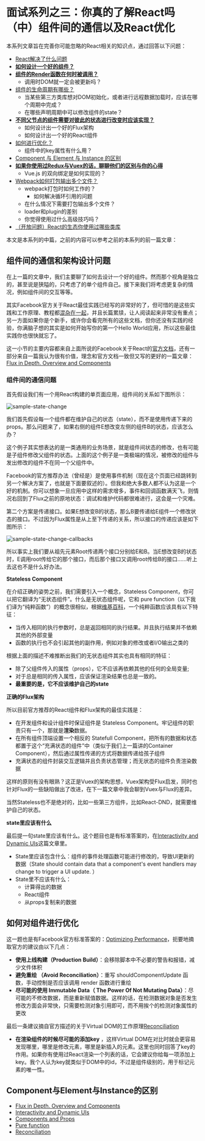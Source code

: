 # 面试系列之三：你真的了解React吗（中）组件间的通信以及React优化

本系列文章旨在完善你可能忽略的React相关的知识点，通过回答以下问题：

- [React解决了什么问题](#why_need_react)
- **[如何设计一个好的组件？](#design_component)**
- **[组件的Render函数在何时被调用？](#when_render_invoked)**
    - 调用时DOM就一定会被更新吗？
- [组件的生命周期有哪些？](#react_lifecircle)
    - 当某些第三方类库想对DOM初始化，或者进行远程数据加载时，应该在哪个周期中完成？
    - 在哪些声明周期中可以修改组件的state？
- **[不同父节点的组件需要对彼此的状态进行改变时应该实现？](#component_communication)**
    - 如何设计出一个好的Flux架构
    - 如何设计出一个好的React组件
- [如何进行优化？](#component_optimize)
    - 组件中的key属性有什么用？
- [Component 与 Element 与 Instance 的区别](#component_element_diff)
- **[如果你使用过Redux与Vuex的话，聊聊他们的区别与你的心得](#flux_vs_vuex)**
    - Vue.js 的双向绑定是如何实现的？
- [Webpack如何打包输出多个文件？](#about_webpack)
    - webpack打包时如何工作的？
        - 如何解决循环引用的问题
    - 在什么情况下需要打包输出多个文件？
    - loader和plugin的差别
    - 你觉得使用过什么高级技巧吗？
- [（开放问题）React的生态你使用过哪些类库](#webpack_ecology)

本文是本系列的中篇，之前的内容可以参考之前的本系列的前一篇文章：

## 组件间的通信和架构设计问题

在上一篇的文章中，我们主要聊了如何去设计一个好的组件。然而那个视角是独立的，甚至说是狭隘的，只考虑了的单个组件自己。接下来我们将考虑更复杂的情况，例如组件间的交互等等。

其实Facebook官方关于React最佳实践已经写的非常好的了，但可惜的是这些实践和工作原理、教程都[混杂在一起](https://facebook.github.io/react/docs/hello-world.html)，并且长篇累牍，让人阅读起来非常没有重点；另一方面如果你是个新手，或许你会看完所有的这些文档，但你还没有实践的经验，你满脑子想的其实是如何开始写你的第一个Hello World应用，所以这些最佳实践你也很快就忘了。

这一小节的主要内容都来自上面所说的Facebook关于React的[官方文档](https://facebook.github.io/react/docs/hello-world.html)，还有一部分来自一篇我认为很有价值，理念和官方文档一致但又写的更好的一篇文章：[Flux in Depth. Overview and Components](http://blog.mgechev.com/2015/05/15/flux-in-depth-overview-components/)

### 组件间的通信问题

首先假设我们有一个用React构建的单页面应用，组件间的关系如下图所示：

![sample-state-change](./images/sample-state-change.png)

我们首先假设每一个组件都在维护自己的状态（state），而不是使用传递下来的props。那么问题来了，如果右侧的组件E想改变左侧的组件B的状态，应该怎么办？

这个例子其实想表达的是一类通用的业务场景，就是组件间状态的修改，也有可能是子组件修改父组件的状态。上面的这个例子是一类极端的情况，被修改的组件与发出修改的组件不在同一个父组件中。

Facebook的官方推荐办法（曾经是）是使用事件机制（现在这个页面已经跳转到另一个解决方案了，也就是下面要叙述的）。但我和绝大多数人都不认为这是一个好的机制。你可以想象一旦应用中这样的需求增多，事件和回调函数满天飞，则情况右回到了Flux之前的原地状态：调试和维护代码都很难进行，这会是一个灾难。

第二个方案是传递接口。如果E想改变B的状态，那么B要传递给E组件一个修改状态的接口。不过因为Flux属性是从上至下传递的关系，所以接口的传递应该是如下图所示：

![sample-state-change-callbacks](./images/sample-state-change-callbacks.png)

所以事实上我们要从祖先元素Root传递两个接口分别给E和B。当E想改变B的状态时，E调用root传给它的那个接口，而后那个接口又调用root传给B的接口……听上去这也不是什么好办法。

**Stateless Component**

在介绍正确的姿势之前，我们需要引入一个概念，Stateless Component，你可以把它翻译为“无状态组件”。什么是无状态组件呢，它和 pure function（以下我们译为“纯粹函数”）的概念很相似，根据[维基百科](https://en.wikipedia.org/wiki/Pure_function)，一个纯粹函数应该具有以下特征：

- 当传入相同的执行参数时，总是返回相同的执行结果。并且执行结果并不依赖其他的外部变量
- 函数的执行也不会引起其他的副作用，例如对象的修改或者I/O输出之类的

根据上面的描述不难推断出我们的无状态组件其实也具有相同的特征：

- 除了父组件传入的属性（props），它不应该再依赖其他的任何的全局变量; 
- 对于总是相同的传入属性，应该保证渲染结果也总是一致的。
- **最重要的是，它不应该维护自己的state**

**正确的Flux架构**

所以目前官方推荐的React组件和Flux架构的最佳实践是：

- 在开发组件和设计组件时保证组件是 Stateless Component。牢记组件的职责只有一个，那就是**渲染**数据。
- 在所有组件顶端设置一个相反的 Statefull Component，把所有的数据和状态都置于这个“充满状态的组件”中（类似于我们上一篇讲的Container Component），然后通过属性传递的方式将数据传递给孩子组件
- 充满状态的组件封装交互逻辑并且负责状态管理；而无状态的组件负责渲染数据

这样的原则有没有眼熟？这正是Vuex的架构思想，Vuex架构受Flux启发，同时也针对Flux的一些缺陷做出了改进，在下一篇文章中我会聊到Vuex与Flux的差异。

当然Stateless也不是绝对的，比如一些第三方组件，比如React-DND，就需要维护自己的状态。

**state里应该有什么**

最后提一句state里应该有什么。这个题目也是有标准答案的，在[Interactivity and Dynamic UIs](https://shripadk.github.io/react/docs/interactivity-and-dynamic-uis.html)这篇文章里。

- State里应该包含什么：组件的事件处理函数可能进行修改的，导致UI更新的数据（State should contain data that a component's event handlers may change to trigger a UI update. ）
- State里不应该有什么：
    - 计算得出的数据
    - React组件
    - 从props复制来的数据

## 如何对组件进行优化

这一题也是有Facebook官方标准答案的：[Optimizing Performance](https://facebook.github.io/react/docs/optimizing-performance.html)，扼要地摘取官方的建议由以下几点：

- **使用上线构建（Production Build）**：会移除脚本中不必要的警告和报错，减少文件体积
- **避免重绘 （Avoid Reconciliation）**：重写 shouldComponentUpdate 函数，手动控制是否应该调用 render 函数进行重绘
- **尽可能的使用 Immutable Data（ The Power Of Not Mutating Data）**：尽可能的不修改数据，而是重新赋值数据。这样的话，在检测数据对象是否发生修改方面会非常快，只需要检测对象引用即可，而不用挨个的检测对象属性的更改

最后一条建议摘自官方描述的关于Virtual DOM的工作原理[Reconciliation](https://facebook.github.io/react/docs/reconciliation.html)
- **在渲染组件的时候尽可能的添加key** ，这样Virtual DOM在对比时就会更容易发现哪里，哪里是修改元素，哪里是新插入的元素。这里也同时回答了key的作用。如果你有使用过React渲染一个列表的话，它会建议你给每一项添加上key。我个人认为key就类似于DOM中的id，不过是组件级别的，用于标记元素的唯一性。

## Component与Element与Instance的区别


- [Flux in Depth. Overview and Components](http://blog.mgechev.com/2015/05/15/flux-in-depth-overview-components/)
- [Interactivity and Dynamic UIs](https://shripadk.github.io/react/docs/interactivity-and-dynamic-uis.html)
- [Components and Props](https://facebook.github.io/react/docs/components-and-props.html)
- [Pure function](https://en.wikipedia.org/wiki/Pure_function)
- [Reconciliation](https://facebook.github.io/react/docs/reconciliation.html)



